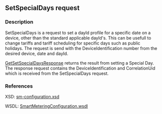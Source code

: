 ## SetSpecialDays request

### Description
SetSpecialDays is a request to set a dayId profile for a specific date on a device, other than the standard applicable dayId's. This can be usefull to change tariffs and tariff scheduling for specific days such as public holidays.
The request is send with the DeviceIdentification number from the desired device, date and dayId.

[GetSetSpecialDaysResponse](GetSetSpecialDaysResponse.md) returns the result from setting a Special Day. The response request contains the DeviceIdentification and CorrelationUid which is received from the SetSpecialDays request.

### References

XSD: [sm-configuration.xsd](https://github.com/OSGP/Platform/blob/development/osgp-adapter-ws-smartmetering/src/main/webapp/WEB-INF/wsdl/smartmetering/schemas/sm-configuration.xsd)

WSDL: [SmartMeteringConfiguration.wsdl](https://github.com/OSGP/Platform/blob/development/osgp-adapter-ws-smartmetering/src/main/webapp/WEB-INF/wsdl/smartmetering/SmartMeteringConfiguration.wsdl)

